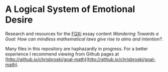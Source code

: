 # A Logical System of Emotional Desire

Research and resources for the [FQXi](http://fqxi.org/) essay content *Wandering Towards a Goal: How can mindless mathematical laws give rise to aims and intention?*.

Many files in this repository are haphazardly in progress. For a better experience I recommend viewing from Github pages at [http://github.io/chrisbroski/goal-math](http://github.io/chrisbroski/goal-math).
